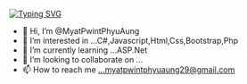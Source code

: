 <a href="https://git.io/typing-svg"><img src="https://readme-typing-svg.herokuapp.com?font=Fira+Code&pause=1000&width=435&lines=The+five+boxing+wizards+jump+quickly" alt="Typing SVG" /></a>


- 👋 Hi, I’m @MyatPwintPhyuAung
- 👀 I’m interested in ...C#,Javascript,Html,Css,Bootstrap,Php
- 🌱 I’m currently learning ...ASP.Net
- 💞️ I’m looking to collaborate on ...
- 📫 How to reach me ...myatpwintphyuaung29@gmail.com

<!---
MyatPwintPhyuAung/MyatPwintPhyuAung is a ✨ special ✨ repository because its `README.md` (this file) appears on your GitHub profile.
You can click the Preview link to take a look at your changes.
--->
